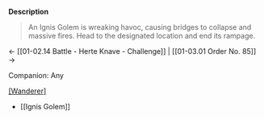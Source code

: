 **Description**
> An Ignis Golem is wreaking havoc, causing bridges to collapse and massive fires. Head to the designated location and end its rampage.

← [[01-02.14 Battle - Herte Knave - Challenge]] | [[01-03.01 Order No. 85]] →

Companion: Any

[[Wanderer]](s)
* [[Ignis Golem]]